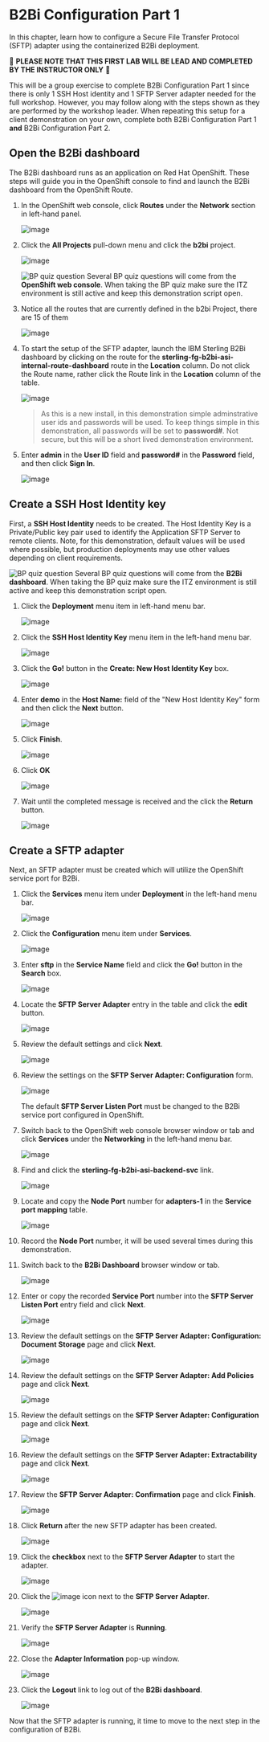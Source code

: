 # B2Bi Configuration Part 1

In this chapter, learn how to configure a Secure File Transfer Protocol (SFTP) adapter using the containerized B2Bi deployment.

:red_circle: **PLEASE NOTE THAT THIS FIRST LAB WILL BE LEAD AND COMPLETED BY THE INSTRUCTOR ONLY** :red_circle:

This will be a group exercise to complete B2Bi Configuration Part 1 since there is only 1 SSH Host identity and 1 SFTP Server adapter needed for the full workshop. However, you may follow along with the steps shown as they are performed by the workshop leader. When repeating this setup for a client demonstration on your own, complete both B2Bi Configuration Part 1 **and** B2Bi Configuration Part 2.

<!-- alternate render for mkdocs
!!! danger "Instructor-lead Activity"
    This will be a group exercise to complete B2Bi Configuration Part 1 since there is only 1 SSH Host identity and 1 SFTP Server adapter needed for the full workshop. However, you may follow along with the steps shown as they are performed by the workshop leader. When repeating this setup for a client demonstration on your own, complete both B2Bi Configuration Part 1 **and** B2Bi Configuration Part 2.
-->

## Open the B2Bi dashboard

The B2Bi dashboard runs as an application on Red Hat OpenShift. These steps will guide you in the OpenShift console to find and launch the B2Bi dashboard from the OpenShift Route.

1. In the OpenShift web console, click **Routes** under the **Network** section in left-hand panel.

    ![image](_attachments/OSOverviewToRoutes.png)

1. Click the **All Projects** pull-down menu and click the **b2bi** project.

    ![image](_attachments/OSRoutesMenu.png)

    ![BP quiz question](_attachments/questionICON.png) Several BP quiz questions will come from the **OpenShift web console**. When taking the BP quiz make sure the ITZ environment is still active and keep this demonstration script open.

    <!-- alternate render for mkdocs
    ??? question "BP quiz question"
        Several BP quiz questions will come from the **OpenShift web console**. When taking the BP quiz make sure the ITZ environment is still active and keep this demonstration script open.
    -->

1. Notice all the routes that are currently defined in the b2bi Project, there are 15 of them

    ![image](_attachments/OSB2BiAllRoutes.png)

1. To start the setup of the SFTP adapter, launch the IBM Sterling B2Bi dashboard by clicking on the route for the **sterling-fg-b2bi-asi-internal-route-dashboard** route in the **Location** column. Do not click the Route name, rather click the Route link in the **Location** column of the table.

    ![image](_attachments/OSB2BiDashboardRoute.png)

    > As this is a new install, in this demonstration simple adminstrative user ids and passwords will be used. To keep things simple in this demonstration, all passwords will be set to **password#**. Not secure, but this will be a short lived demonstration environment.

    <!-- alternate render for mkdocs
    !!! hint
        As this is a new install, in this demonstration simple adminstrative user ids and passwords will be used. To keep things simple in this demonstration, all passwords will be set to **password#**. Not secure, but this will be a short lived demonstration environment.
    -->

1. Enter **admin** in the **User ID** field and **password#** in the **Password** field, and then click **Sign In**.

    ![image](_attachments/B2BiAdminLogin.png)

## Create a SSH Host Identity key

First, a **SSH Host Identity** needs to be created. The Host Identity Key is a Private/Public key pair used to identify the Application SFTP Server to remote clients.  Note, for this demonstration, default values will be used where possible, but production deployments may use other values depending on client requirements.

![BP quiz question](_attachments/questionICON.png) Several BP quiz questions will come from the **B2Bi dashboard**. When taking the BP quiz make sure the ITZ environment is still active and keep this demonstration script open.

<!-- alternate render for mkdocs
??? question "BP quiz question"
    Several BP quiz questions will come from the **B2Bi dashboard**. When taking the BP quiz make sure the ITZ environment is still active and keep this demonstration script open.
-->

1. Click the **Deployment** menu item in left-hand menu bar.

    ![image](_attachments/B2BiMainMenuToDeployment.png)

1. Click the **SSH Host Identity Key** menu item in the left-hand menu bar.

    ![image](_attachments/B2BiMainMenuDeploymentToHIK.png)

1. Click the **Go!** button in the **Create: New Host Identity Key** box.

    ![image](_attachments/B2BiHIK-CreatePage.png)

1. Enter **demo** in the **Host Name:** field of the "New Host Identity Key" form and then click the **Next** button.

    ![image](_attachments/B2BiHIK-HostName.png)

1. Click **Finish**.

    ![image](_attachments/B2BiHIK-Finish.png)

1. Click **OK**

    ![image](_attachments/B2BiHIKCreated.png)

1. Wait until the completed message is received and the click the **Return** button.

    ![image](_attachments/B2BiHIKCreatedCompleted.png)

## Create a SFTP adapter

Next, an SFTP adapter must be created which will utilize the OpenShift service port for B2Bi.

1. Click the **Services** menu item under **Deployment** in the left-hand menu bar.

    ![image](_attachments/B2BiMainMenuDeploymentToServices.png)

1. Click the **Configuration** menu item under **Services**.

    ![image](_attachments/B2BiMainMenuServicesToConfiguration.png)

1. Enter **sftp** in the **Service Name** field and click the **Go!** button in the **Search** box.

    ![image](_attachments/B2BiServicesConfiguratonForm.png)

1. Locate the **SFTP Server Adapter** entry in the table and click the **edit** button.

    ![image](_attachments/B2BiServicesConfigurationSearchResults.png)

1. Review the default settings and click **Next**.

    ![image](_attachments/B2BiSFTPAdapterName1.png)

1. Review the settings on the **SFTP Server Adapter: Configuration** form.

    ![image](_attachments/B2BiSFTPDefaultSettings1.png)

    The default **SFTP Server Listen Port** must be changed to the B2Bi service port configured in OpenShift.

1. Switch back to the OpenShift web console browser window or tab and click **Services** under the **Networking** in the left-hand menu bar.

    ![image](_attachments/OpenShiftRoutesPageToServices.png)

1. Find and click the **sterling-fg-b2bi-asi-backend-svc** link.

    ![image](_attachments/OSServicesASI.png)

1. Locate and copy the **Node Port** number for **adapters-1** in the **Service port mapping** table.

    ![image](_attachments/OSServicesASIOverview-NodePort.png)

1. Record the **Node Port** number, it will be used several times during this demonstration.

1. Switch back to the **B2Bi Dashboard** browser window or tab.

    ![image](_attachments/B2BiSFTPDefaultSettings1.png)

1. Enter or copy the recorded **Service Port** number into the **SFTP Server Listen Port** entry field and click **Next**.

    ![image](_attachments/B2BiSFTPDefaultSettings2.png)

1. Review the default settings on the **SFTP Server Adapter: Configuration: Document Storage** page and click **Next**.

    ![image](_attachments/B2BiSFTPStroage.png)

1. Review the default settings on the **SFTP Server Adapter: Add Policies** page and click **Next**.

    ![image](_attachments/B2BiSFPPolicies.png)

1. Review the default settings on the **SFTP Server Adapter: Configuration** page and click **Next**.

    ![image](_attachments/B2BiSFTPConfigPage.png)

1. Review the default settings on the **SFTP Server Adapter: Extractability** page and click **Next**.

    ![image](_attachments/B2BiSFTPExtractability.png)

1. Review the **SFTP Server Adapter: Confirmation** page and click **Finish**.

    ![image](_attachments/B2BiSFTPFinish.png)

1. Click **Return** after the new SFTP adapter has been created.

    ![image](_attachments/B2BiSFTPConfirmation.png)

1. Click the **checkbox** next to the **SFTP Server Adapter** to start the adapter.

    ![image](_attachments/B2BiSFTPStartAdapter.png)

1. Click the ![image](_attachments/BangIcon.png) icon next to the **SFTP Server Adapter**.

    ![image](_attachments/B2BiSFTPAdapterEnabled.png)

1. Verify the **SFTP Server Adapter** is **Running**.

    ![image](_attachments/B2BiSFTPAdapterStatus.png)

1. Close the **Adapter Information** pop-up window.

    ![image](_attachments/B2BiSFTPAdapterStatus2.png)

1. Click the **Logout** link to log out of the **B2Bi dashboard**.

    ![image](_attachments/B2BiLogout.png)

Now that the SFTP adapter is running, it time to move to the next step in the configuration of B2Bi.
